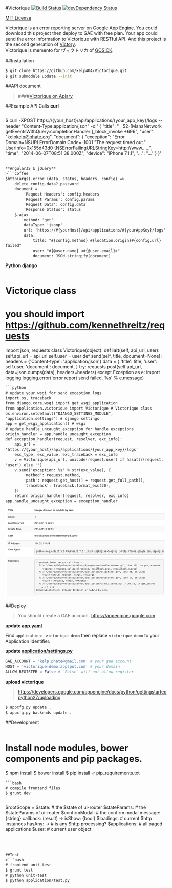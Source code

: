 #Victorique [![Build Status](https://secure.travis-ci.org/kelp404/Victorique.png?branch=master)](http://travis-ci.org/kelp404/Victorique) [![devDependency Status](https://david-dm.org/kelp404/Victorique/dev-status.png?branch=master)](https://david-dm.org/kelp404/Victorique#info=devDependencies&view=table)

[MIT License](http://www.opensource.org/licenses/mit-license.php)


Victorique is an error reporting server on Google App Engine. You could download this project then deploy to GAE with free plan. Your app could send the error information to Victorique with RESTful API. And this project is the second generation of [Victory](https://github.com/kelp404/Victory).  
Victorique is memento for ヴィクトリカ of [GOSICK](http://www.gosick.tv/).




##Installation
```bash
$ git clone https://github.com/kelp404/Victorique.git
$ git submodule update --init
```




##API document
>####[Victorique on Apiary](http://docs.victorique.apiary.io/)




##Example API Calls
**curl**
>```bash
$ curl -XPOST https://{your_host}/api/applications/{your_app_key}/logs --header "Content-Type:application/json" -d '
{
  "title": "__52-[ManaNetwork getEventsWithQuery:completionHandler:]_block_invoke +696",
  "user": "kelp<kelp@phate.org>",
  "document": {
    "exception": "Error Domain=NSURLErrorDomain Code=-1001 \"The request timed out.\" UserInfo=0x155d43d0 {NSErrorFailingURLStringKey=http://www......",
    "time": "2014-06-07T08:51:38.000Z",
    "device": "iPhone 7.1.1",
    "...": "..."
  }
}'
```

**AngularJS & jQuery**
>```coffee
$http(args).error (data, status, headers, config) =>
    delete config.data?.password
    document =
        'Request Headers': config.headers
        'Request Params': config.params
        'Request Data': config.data
        'Response Status': status
    $.ajax
        method: 'get'
        dataType: 'jsonp'
        url: 'https://#{yourHost}/api/applications/#{yourAppKey}/logs'
        data:
            title: "#{config.method} #{location.origin}#{config.url} failed"
            user: "#{@user.name} <#{@user.email}>"
            document: JSON.stringify(document)
```

**Python django**
>```python
# Victorique class
# you should import https://github.com/kennethreitz/requests
import json, requests
class Victorique(object):
    def __init__(self, api_url, user):
        self.api_url = api_url
        self.user = user
    def send(self, title, document=None):
        headers = {'Content-type': 'application/json'}
        data = {
            'title': title,
            'user': self.user,
            'document': document,
        }
        try:
            requests.post(self.api_url, data=json.dumps(data), headers=headers)
        except Exception as e:
            import logging
            logging.error('error report send failed. %s' % e.message)
```
```python
# update your wsgi for send exception logs
import os, traceback
from django.core.wsgi import get_wsgi_application
from application.victorique import Victorique # Victorique class
os.environ.setdefault("DJANGO_SETTINGS_MODULE", "application.settings") # django settings
app = get_wsgi_application() # wsgi
# update handle_uncaught_exception for handle exceptions.
origin_handler = app.handle_uncaught_exception
def exception_handler(request, resolver, exc_info):
    api_url = 'https://{your_host}/api/applications/{your_app_key}/logs'
    exc_type, exc_value, exc_traceback = exc_info
    v = Victorique(api_url, unicode(request.user) if hasattr(request, 'user') else '')
    v.send('exception: %s' % str(exc_value), {
        'method': request.method,
        'path': request.get_host() + request.get_full_path(),
        'traceback': traceback.format_exc(20),
    })
    return origin_handler(request, resolver, exc_info)
app.handle_uncaught_exception = exception_handler
```
![screenshot](_images/00.png)




##Deploy
>You should create a GAE account.
https://appengine.google.com

**update [app.yaml](https://github.com/kelp404/Victorique/blob/master/app.yaml)**
>
Find `application: victorique-demo` then replace `victorique-demo` to your Application Identifier.

**update [application/settings.py](https://github.com/kelp404/Victorique/blob/master/application/settings.py)**
>
```python
GAE_ACCOUNT = 'kelp.phate@gmail.com' # your gae account
HOST = 'victorique-demo.appspot.com' # your domain
ALLOW_REGISTER = False # `False` will not allow register
```

**upload victorique**
>https://developers.google.com/appengine/docs/python/gettingstartedpython27/uploading
```bash
$ appcfg.py update .
$ appcfg.py backends update .
```




##Development
>```bash
# Install node modules, bower components and pip packages.
$ npm install
$ bower install
$ pip install -r pip_requirements.txt
```
```bash
# compile frontend files
$ grunt dev
```

>```coffee
$rootScope =
    $state:
        # the $state of ui-router
    $stateParams:
        # the $stateParams of ui-router
    $confirmModal:
        # the confirm modal
        message: {string}
        callback: (result) ->
        isShow: {bool}
    $loadings:
        # current $http instances
        hasAny: -> # is any $http processing?
    $applications:
        # all paged applications
    $user:
        # current user object
```



##Test
>```bash
# frontend unit-test
$ grunt test
# python unit-test
$ python application/test.py
```
